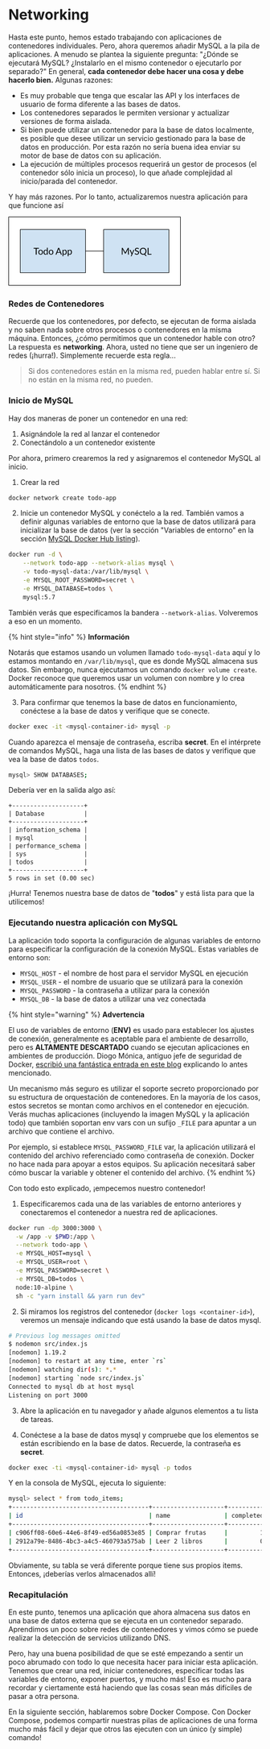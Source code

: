 # Networking

Hasta este punto, hemos estado trabajando con aplicaciones de contenedores individuales. Pero, ahora queremos añadir MySQL a la pila de aplicaciones. A menudo se plantea la siguiente pregunta: "¿Dónde se ejecutará MySQL? ¿Instalarlo en el mismo contenedor o ejecutarlo por separado?" En general, **cada contenedor debe hacer una cosa y debe hacerlo bien.** Algunas razones:

* Es muy probable que tenga que escalar las API y los interfaces de usuario de forma diferente a las bases de datos.
* Los contenedores separados le permiten versionar y actualizar versiones de forma aislada.
* Si bien puede utilizar un contenedor para la base de datos localmente, es posible que desee utilizar un servicio gestionado para la base de datos en producción. Por esta razón no sería buena idea enviar su motor de base de datos con su aplicación.
* La ejecución de múltiples procesos requerirá un gestor de procesos \(el contenedor sólo inicia un proceso\), lo que añade complejidad al inicio/parada del contenedor.

Y hay más razones. Por lo tanto, actualizaremos nuestra aplicación para que funcione así

![](../.gitbook/assets/todoapp-and-mysql.png)

### Redes de Contenedores <a id="redes-de-contenedores"></a>

Recuerde que los contenedores, por defecto, se ejecutan de forma aislada y no saben nada sobre otros procesos o contenedores en la misma máquina. Entonces, ¿cómo permitimos que un contenedor hable con otro? La respuesta es **networking**. Ahora, usted no tiene que ser un ingeniero de redes \(¡hurra!\). Simplemente recuerde esta regla...

> Si dos contenedores están en la misma red, pueden hablar entre sí. Si no están en la misma red, no pueden.

### Inicio de MySQL <a id="inicio-de-mysql"></a>

Hay dos maneras de poner un contenedor en una red:

1. Asignándole la red al lanzar el contenedor
2. Conectándolo a un contenedor existente

Por ahora, primero crearemos la red y asignaremos el contenedor MySQL al inicio.

1. Crear la red

```bash
docker network create todo-app
```

2. Inicie un contenedor MySQL y conéctelo a la red. También vamos a definir algunas variables de entorno que la base de datos utilizará para inicializar la base de datos \(ver la sección "Variables de entorno" en la sección [MySQL Docker Hub listing](https://hub.docker.com/_/mysql/)\).

```bash
docker run -d \
    --network todo-app --network-alias mysql \
    -v todo-mysql-data:/var/lib/mysql \
    -e MYSQL_ROOT_PASSWORD=secret \
    -e MYSQL_DATABASE=todos \
    mysql:5.7
```

También verás que especificamos la bandera `--network-alias`. Volveremos a eso en un momento.

{% hint style="info" %}
**Información**

Notarás que estamos usando un volumen llamado `todo-mysql-data` aquí y lo estamos montando en `/var/lib/mysql`, que es donde MySQL almacena sus datos. Sin embargo, nunca ejecutamos un comando `docker volume create`. Docker reconoce que queremos usar un volumen con nombre y lo crea automáticamente para nosotros.
{% endhint %}

3. Para confirmar que tenemos la base de datos en funcionamiento, conéctese a la base de datos y verifique que se conecte.

```bash
docker exec -it <mysql-container-id> mysql -p
```

Cuando aparezca el mensaje de contraseña, escriba **secret**. En el intérprete de comandos MySQL, haga una lista de las bases de datos y verifique que vea la base de datos `todos`.

```bash
mysql> SHOW DATABASES;
```

Debería ver en la salida algo así:

```text
+--------------------+
| Database           |
+--------------------+
| information_schema |
| mysql              |
| performance_schema |
| sys                |
| todos              |
+--------------------+
5 rows in set (0.00 sec)
```

¡Hurra! Tenemos nuestra base de datos de "**todos**" y está lista para que la utilicemos!

### Ejecutando nuestra aplicación con MySQL <a id="ejecutando-nuestra-aplicacion-con-mysql"></a>

La aplicación todo soporta la configuración de algunas variables de entorno para especificar la configuración de la conexión MySQL. Estas variables de entorno son:

* `MYSQL_HOST` - el nombre de host para el servidor MySQL en ejecución
* `MYSQL_USER` - el nombre de usuario que se utilizará para la conexión
* `MYSQL_PASSWORD` - la contraseña a utilizar para la conexión
* `MYSQL_DB` - la base de datos a utilizar una vez conectada

{% hint style="warning" %}
**Advertencia**

El uso de variables de entorno \(**ENV\)**  es usado para establecer los ajustes de conexión, generalmente es aceptable para el ambiente de desarrollo, pero es **ALTAMENTE DESCARTADO** cuando se ejecutan aplicaciones en ambientes de producción. Diogo Mónica, antiguo jefe de seguridad de Docker, [escribió una fantástica entrada en este blog](https://diogomonica.com/2017/03/27/why-you-shouldnt-use-env-variables-for-secret-data/) explicando lo antes mencionado.

Un mecanismo más seguro es utilizar el soporte secreto proporcionado por su estructura de orquestación de contenedores. En la mayoría de los casos, estos secretos se montan como archivos en el contenedor en ejecución. Verás muchas aplicaciones \(incluyendo la imagen MySQL y la aplicación todo\) que también soportan env vars con un sufijo `_FILE` para apuntar a un archivo que contiene el archivo.

Por ejemplo, si establece `MYSQL_PASSWORD_FILE` var, la aplicación utilizará el contenido del archivo referenciado como contraseña de conexión. Docker no hace nada para apoyar a estos equipos. Su aplicación necesitará saber cómo buscar la variable y obtener el contenido del archivo.
{% endhint %}

Con todo esto explicado, ¡empecemos nuestro contenedor!

1. Especificaremos cada una de las variables de entorno anteriores y conectaremos el contenedor a nuestra red de aplicaciones.

```bash
docker run -dp 3000:3000 \
  -w /app -v $PWD:/app \
  --network todo-app \
  -e MYSQL_HOST=mysql \
  -e MYSQL_USER=root \
  -e MYSQL_PASSWORD=secret \
  -e MYSQL_DB=todos \
  node:10-alpine \
  sh -c "yarn install && yarn run dev"
```

2. Si miramos los registros del contenedor \(`docker logs <container-id>`\), veremos un mensaje indicando que está usando la base de datos mysql.

```bash
# Previous log messages omitted
$ nodemon src/index.js
[nodemon] 1.19.2
[nodemon] to restart at any time, enter `rs`
[nodemon] watching dir(s): *.*
[nodemon] starting `node src/index.js`
Connected to mysql db at host mysql
Listening on port 3000
```

3. Abre la aplicación en tu navegador y añade algunos elementos a tu lista de tareas.

4. Conéctese a la base de datos mysql y compruebe que los elementos se están escribiendo en la base de datos. Recuerde, la contraseña es **secret**.

```bash
docker exec -ti <mysql-container-id> mysql -p todos
```

Y en la consola de MySQL, ejecuta lo siguiente:

```bash
mysql> select * from todo_items;
+--------------------------------------+--------------------+-----------+
| id                                   | name               | completed |
+--------------------------------------+--------------------+-----------+
| c906ff08-60e6-44e6-8f49-ed56a0853e85 | Comprar frutas     |         1 |
| 2912a79e-8486-4bc3-a4c5-460793a575ab | Leer 2 libros      |         0 |
+--------------------------------------+--------------------+-----------+
```

Obviamente, su tabla se verá diferente porque tiene sus propios items. Entonces, ¡deberías verlos almacenados allí!

### Recapitulación <a id="recapitulacion"></a>

En este punto, tenemos una aplicación que ahora almacena sus datos en una base de datos externa que se ejecuta en un contenedor separado. Aprendimos un poco sobre redes de contenedores y vimos cómo se puede realizar la detección de servicios utilizando DNS.

Pero, hay una buena posibilidad de que se esté empezando a sentir un poco abrumado con todo lo que necesita hacer para iniciar esta aplicación. Tenemos que crear una red, iniciar contenedores, especificar todas las variables de entorno, exponer puertos, y mucho más! Eso es mucho para recordar y ciertamente está haciendo que las cosas sean más difíciles de pasar a otra persona.

En la siguiente sección, hablaremos sobre Docker Compose. Con Docker Compose, podemos compartir nuestras pilas de aplicaciones de una forma mucho más fácil y dejar que otros las ejecuten con un único \(y simple\) comando!

